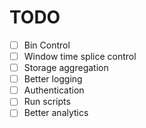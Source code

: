 # TODO
- [ ] Bin Control
- [ ] Window time splice control
- [ ] Storage aggregation
- [ ] Better logging
- [ ] Authentication
- [ ] Run scripts
- [ ] Better analytics
